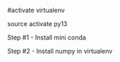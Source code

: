 #activate virtualenv

source activate py13


Step #1 - Install mini conda

Step #2 - Install numpy in virtualenv

